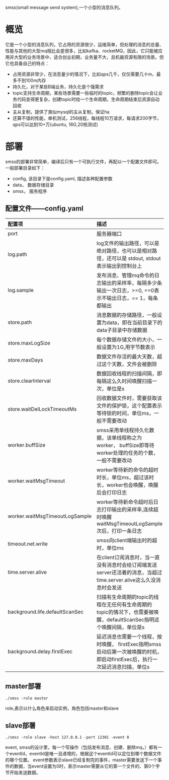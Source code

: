 smss(small message send system),一个小型的消息队列。

# 概览

它是一个小型的消息队列，它占用的资源很少，运维简单，但处理的消息的总量、性能与其他的大型mq相比会差很多，比如kafka、rocketMQ，因此，它只能被应用非大型的业务场景中，适合创业初期，业务量不大，且机器资源有限的场景。但它也具备自己的特点：
* 占用资源非常少，在消息量少的情况下，比如qps几千，仅仅需要几十m，最多不到100m内存
* 持久化，对于某些B端业务，持久化是个强需求
* topic支持生命周期，某些场景需要一些临时的topic，频繁的删除topic会让业务代码变得更复杂，创建topic时给一个生命周期，生命周期结束后资源自动回收
* 主从复制，提供了类似mysql的主从复制，保证ha
* 还算不错的性能，单机测试，256线程，每线程10万请求，每请求200字节，qps可以达到10+万(ubuntu, 16G,20核测试)

# 部署

smss的部署非常简单，编译后只有一个可执行文件，再配以一个配置文件即可。一般部署目录如下：

* config, 该目录下是config.yaml, 描述各种配置参数
* data， 数据存储目录
* smss， 服务程序

## 配置文件——config.yaml

| 配置项                             | 描述                                                                         | 
|:--------------------------------|:---------------------------------------------------------------------------|
| port                            | 服务器端口                                                                      |
| log.path                        | log文件的输出路径，可以是绝对路径，也可以是相对路径，还可以是 stdout, stdout表示输出到控制台上                   |
| log.sample                      | 发布消息、管理mq命令的日志输出的采样率，每隔多少条输出一次日志，>=0, ==0表示不输出日志，== 1，每条都输出                |
| store.path                      | 消息数据的存储路径，一般设置为data，即在当前目录下的data子目录中存储数据                                   |
| store.maxLogSize                | 每个数据存储文件的大小，一般设置为1G,用字节数表示                                                 |
| store.maxDays                   | 数据文件存活的最大天数，超过这个天数，文件会被删除                                                  |
| store.clearInterval             | 数据回收线程的扫描间隔，即每隔这么久时间唤醒扫描一次，单位是s                                            |
| store.waitDelLockTimeoutMs      | 回收数据文件时，需要获取该文件的保护锁，这个配置表示等待锁的时间，单位ms，一般不需要改动                              |
| worker.buffSize                 | smss采用单线程持久化数据，该单线程称之为worker， buffSize即等待worker处理的任务的个数，一般不需要改动            |
| worker.waitMsgTimeout           | worker等待新的命令的超时时长，单位ms，超过该时长，worker也会唤醒，唤醒后会打印日志                           |
| worker.waitMsgTimeoutLogSample  | worker等待新命令超时后日志打印输出的采样率,连续超时唤醒 waitMsgTimeoutLogSample次后，打印一条日志           |
| timeout.net.write               | smss向client端输出时的超时，单位ms                                                    |
| time.server.alive               | 在client订阅消息时，当一直没有消息时会给订阅端发送server还活着的消息，当超过time.server.alive这么久没消息时会发送    |
| background.life.defaultScanSec  | 扫描有生命周期的topic的线程在无任何有生命周期的topic的情况下，也需要被唤醒，defaultScanSec指明这个唤醒间隔，单位是s     |
| background.delay.firstExec | 延迟消息也需要一个线程，按时唤醒， firstExec指明smss启动后第一次被唤醒的时机，即启动firstExec后，执行一次延迟消息扫描，单位s |

## master部署

``
  ./smss -role master
``

role,表示以什么角色来启动实例，角色包括master和slave

## slave部署

``
./smss -role slave -host 127.0.0.1 -port 12301 -event 0
``

event, smss的设计里，每一个写操作（包括发布消息、创建、删除mq，）都有一个eventId，eventId是唯一且递增的，根据这个eventId可以定位到哪个数据文件的哪个位置。
event参数表示slave已经复制完的事件，master需要发送下一个事件的数据，当event设置为0时，表示master需要从它的第一个文件的、第0个字节开始发送数据。

